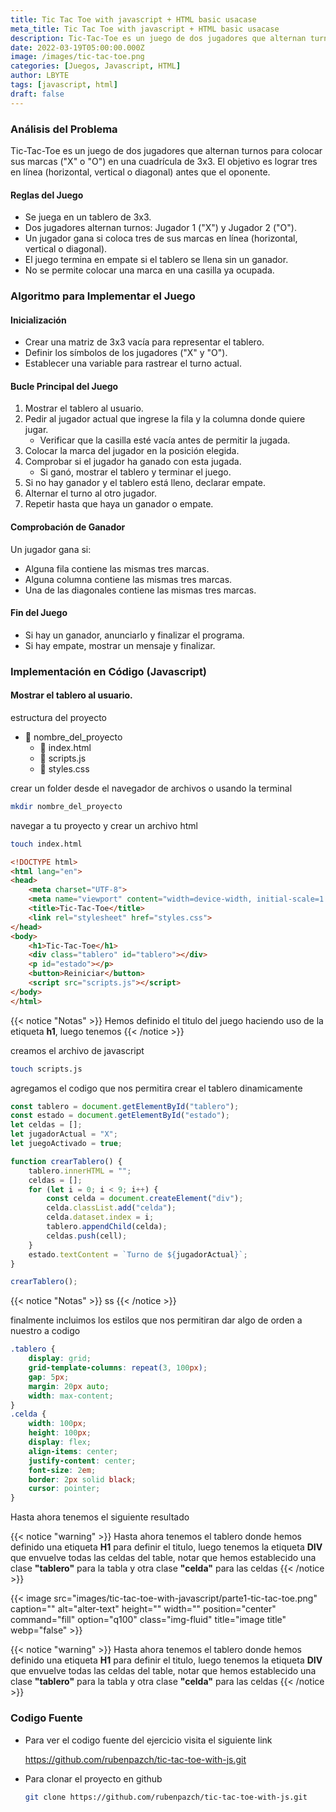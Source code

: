 ```yaml
---
title: Tic Tac Toe with javascript + HTML basic usacase
meta_title: Tic Tac Toe with javascript + HTML basic usacase
description: Tic-Tac-Toe es un juego de dos jugadores que alternan turnos para colocar sus marcas ('X' o 'O') en una cuadrícula de 3x3. El objetivo es lograr tres en línea (horizontal, vertical o diagonal) antes que el oponente.
date: 2022-03-19T05:00:00.000Z
image: /images/tic-tac-toe.png
categories: [Juegos, Javascript, HTML]
author: LBYTE
tags: [javascript, html]
draft: false
---
```



### Análisis del Problema

Tic-Tac-Toe es un juego de dos jugadores que alternan turnos para colocar sus marcas ("X" o "O") en una cuadrícula de 3x3. El objetivo es lograr tres en línea (horizontal, vertical o diagonal) antes que el oponente.

#### Reglas del Juego

* Se juega en un tablero de 3x3.
* Dos jugadores alternan turnos: Jugador 1 ("X") y Jugador 2 ("O").
* Un jugador gana si coloca tres de sus marcas en línea (horizontal, vertical o diagonal).
* El juego termina en empate si el tablero se llena sin un ganador.
* No se permite colocar una marca en una casilla ya ocupada.

### Algoritmo para Implementar el Juego

#### Inicialización

* Crear una matriz de 3x3 vacía para representar el tablero.
* Definir los símbolos de los jugadores ("X" y "O").
* Establecer una variable para rastrear el turno actual.

#### Bucle Principal del Juego

1. Mostrar el tablero al usuario.
2. Pedir al jugador actual que ingrese la fila y la columna donde quiere jugar.
   - Verificar que la casilla esté vacía antes de permitir la jugada.
3. Colocar la marca del jugador en la posición elegida.
4. Comprobar si el jugador ha ganado con esta jugada.
   - Si ganó, mostrar el tablero y terminar el juego.
5. Si no hay ganador y el tablero está lleno, declarar empate.
6. Alternar el turno al otro jugador.
7. Repetir hasta que haya un ganador o empate.

#### Comprobación de Ganador

Un jugador gana si:

* Alguna fila contiene las mismas tres marcas.
* Alguna columna contiene las mismas tres marcas.
* Una de las diagonales contiene las mismas tres marcas.

#### Fin del Juego

* Si hay un ganador, anunciarlo y finalizar el programa.
* Si hay empate, mostrar un mensaje y finalizar.

### Implementación en Código (Javascript)

#### Mostrar el tablero al usuario.

estructura del proyecto
* 📂 nombre_del_proyecto
  * 📄 index.html
  * 📄 scripts.js
  * 📄 styles.css


crear un folder desde el navegador de archivos o usando la terminal

```bash
mkdir nombre_del_proyecto
```

navegar a tu proyecto y crear un archivo html

```bash
touch index.html
```

```html
<!DOCTYPE html>
<html lang="en">
<head>
    <meta charset="UTF-8">
    <meta name="viewport" content="width=device-width, initial-scale=1.0">
    <title>Tic-Tac-Toe</title>
    <link rel="stylesheet" href="styles.css">
</head>
<body>
    <h1>Tic-Tac-Toe</h1>
    <div class="tablero" id="tablero"></div>
    <p id="estado"></p>
    <button>Reiniciar</button>
    <script src="scripts.js"></script>
</body>
</html>
```

{{< notice "Notas" >}}
Hemos definido el titulo del juego haciendo uso de la etiqueta **h1**, luego tenemos
{{< /notice >}}


creamos el archivo de javascript

```bash
touch scripts.js
```

agregamos el codigo que nos permitira crear el tablero dinamicamente

```javascript
const tablero = document.getElementById("tablero");
const estado = document.getElementById("estado");
let celdas = [];
let jugadorActual = "X";
let juegoActivado = true;

function crearTablero() {
    tablero.innerHTML = "";
    celdas = [];
    for (let i = 0; i < 9; i++) {
        const celda = document.createElement("div");
        celda.classList.add("celda");
        celda.dataset.index = i;
        tablero.appendChild(celda);
        celdas.push(cell);
    }
    estado.textContent = `Turno de ${jugadorActual}`;
}

crearTablero();
```

{{< notice "Notas" >}}
ss
{{< /notice >}}

        
finalmente incluimos los estilos que nos permitiran dar algo de orden a nuestro a codigo

```css
.tablero {
    display: grid;
    grid-template-columns: repeat(3, 100px);
    gap: 5px;
    margin: 20px auto;
    width: max-content;
}
.celda {
    width: 100px;
    height: 100px;
    display: flex;
    align-items: center;
    justify-content: center;
    font-size: 2em;
    border: 2px solid black;
    cursor: pointer;
}
```

Hasta ahora tenemos el siguiente resultado

{{< notice "warning" >}}
Hasta ahora tenemos el tablero donde hemos definido una etiqueta **H1** para definir el titulo, luego tenemos la etiqueta **DIV** que envuelve todas las celdas del table, notar que hemos establecido una clase **"tablero"** para la tabla y otra clase **"celda"** para las celdas
{{< /notice >}}

{{< image src="images/tic-tac-toe-with-javascript/parte1-tic-tac-toe.png" caption="" alt="alter-text" height="" width="" position="center" command="fill" option="q100" class="img-fluid" title="image title"  webp="false" >}}


{{< notice "warning" >}}
Hasta ahora tenemos el tablero donde hemos definido una etiqueta **H1** para definir el titulo, luego tenemos la etiqueta **DIV** que envuelve todas las celdas del table, notar que hemos establecido una clase **"tablero"** para la tabla y otra clase **"celda"** para las celdas
{{< /notice >}}


### Codigo Fuente

-   Para ver el codigo fuente del ejercicio visita el siguiente link

     <https://github.com/rubenpazch/tic-tac-toe-with-js.git>

-   Para clonar el proyecto en github

    ```bash
    git clone https://github.com/rubenpazch/tic-tac-toe-with-js.git
    ```
